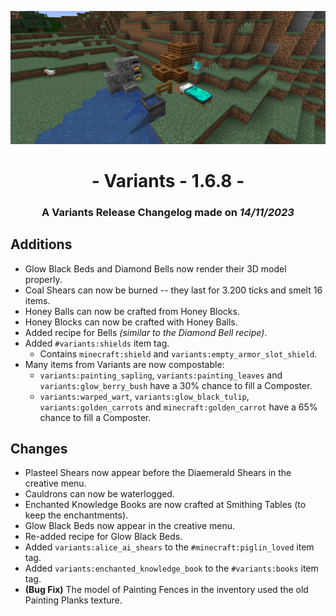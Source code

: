 ![Additions and Changes from 1.6.8](ChangelogPhoto.png)

# <center>- Variants - 1.6.8 -</center>
### <center>A Variants Release Changelog made on *14/11/2023*</center>

## Additions
- Glow Black Beds and Diamond Bells now render their 3D model properly.
- Coal Shears can now be burned -- they last for 3.200 ticks and smelt 16 items.
- Honey Balls can now be crafted from Honey Blocks.
- Honey Blocks can now be crafted with Honey Balls.
- Added recipe for Bells *(similar to the Diamond Bell recipe)*.
- Added ```#variants:shields``` item tag.
    - Contains ```minecraft:shield``` and ```variants:empty_armor_slot_shield```.
- Many items from Variants are now compostable:
    - ```variants:painting_sapling```, ```variants:painting_leaves``` and ```variants:glow_berry_bush``` have a 30% chance to fill a Composter.
    - ```variants:warped_wart```, ```variants:glow_black_tulip```, ```variants:golden_carrots``` and ```minecraft:golden_carrot``` have a 65% chance to fill a Composter.

## Changes
- Plasteel Shears now appear before the Diaemerald Shears in the creative menu.
- Cauldrons can now be waterlogged.
- Enchanted Knowledge Books are now crafted at Smithing Tables (to keep the enchantments).
- Glow Black Beds now appear in the creative menu.
- Re-added recipe for Glow Black Beds.
- Added ```variants:alice_ai_shears``` to the ```#minecraft:piglin_loved``` item tag.
- Added ```variants:enchanted_knowledge_book``` to the ```#variants:books``` item tag.
- **(Bug Fix)** The model of Painting Fences in the inventory used the old Painting Planks texture.